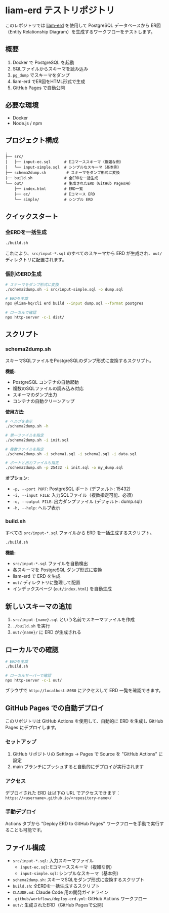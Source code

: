 # liam-erd テストリポジトリ

このレポジトリでは [liam-erd](https://github.com/liam-hq/liam) を使用して PostgreSQL データベースから ER図（Entity Relationship Diagram）を生成するワークフローをテストします。

## 概要

1. Docker で PostgreSQL を起動
2. SQLファイルからスキーマを読み込み
3. `pg_dump` でスキーマをダンプ
4. liam-erd でER図をHTML形式で生成
5. GitHub Pages で自動公開

## 必要な環境

- Docker
- Node.js / npm

## プロジェクト構成

```
.
├── src/
│   ├── input-ec.sql      # Eコマーススキーマ（複雑な例）
│   └── input-simple.sql  # シンプルなスキーマ（基本例）
├── schema2dump.sh         # スキーマをダンプ形式に変換
├── build.sh              # 全ERDを一括生成
└── out/                  # 生成されたERD（GitHub Pages用）
    ├── index.html        # ERD一覧
    ├── ec/               # Eコマース ERD
    └── simple/           # シンプル ERD
```

## クイックスタート

### 全ERDを一括生成

```bash
./build.sh
```

これにより、`src/input-*.sql` のすべてのスキーマから ERD が生成され、`out/` ディレクトリに配置されます。

### 個別のERD生成

```bash
# スキーマをダンプ形式に変換
./schema2dump.sh -i src/input-simple.sql -o dump.sql

# ERDを生成
npx @liam-hq/cli erd build --input dump.sql --format postgres

# ローカルで確認
npx http-server -c-1 dist/
```

## スクリプト

### schema2dump.sh
スキーマSQLファイルをPostgreSQLのダンプ形式に変換するスクリプト。

**機能:**
- PostgreSQL コンテナの自動起動
- 複数のSQLファイルの読み込み対応
- スキーマのダンプ出力
- コンテナの自動クリーンアップ

**使用方法:**
```bash
# ヘルプを表示
./schema2dump.sh -h

# 単一ファイルを指定
./schema2dump.sh -i init.sql

# 複数ファイルを指定
./schema2dump.sh -i schema1.sql -i schema2.sql -i data.sql

# ポートと出力ファイルも指定
./schema2dump.sh -p 25432 -i init.sql -o my_dump.sql
```

**オプション:**
- `-p, --port PORT`: PostgreSQL ポート (デフォルト: 15432)
- `-i, --input FILE`: 入力SQLファイル（複数指定可能、必須）
- `-o, --output FILE`: 出力ダンプファイル (デフォルト: dump.sql)
- `-h, --help`: ヘルプ表示

### build.sh
すべての `src/input-*.sql` ファイルから ERD を一括生成するスクリプト。

```bash
./build.sh
```

**機能:**
- `src/input-*.sql` ファイルを自動検出
- 各スキーマを PostgreSQL ダンプ形式に変換
- liam-erd で ERD を生成
- `out/` ディレクトリに整理して配置
- インデックスページ (`out/index.html`) を自動生成

## 新しいスキーマの追加

1. `src/input-{name}.sql` という名前でスキーマファイルを作成
2. `./build.sh` を実行
3. `out/{name}/` に ERD が生成される

## ローカルでの確認

```bash
# ERDを生成
./build.sh

# ローカルサーバーで確認
npx http-server -c-1 out/
```

ブラウザで `http://localhost:8080` にアクセスして ERD 一覧を確認できます。

## GitHub Pages での自動デプロイ

このリポジトリは GitHub Actions を使用して、自動的に ERD を生成し GitHub Pages にデプロイします。

### セットアップ

1. GitHub リポジトリの Settings → Pages で Source を "GitHub Actions" に設定
2. main ブランチにプッシュすると自動的にデプロイが実行されます

### アクセス

デプロイされた ERD は以下の URL でアクセスできます：
`https://<username>.github.io/<repository-name>/`

### 手動デプロイ

Actions タブから "Deploy ERD to GitHub Pages" ワークフローを手動で実行することも可能です。

## ファイル構成

- `src/input-*.sql`: 入力スキーマファイル
  - `input-ec.sql`: Eコマーススキーマ（複雑な例）
  - `input-simple.sql`: シンプルなスキーマ（基本例）
- `schema2dump.sh`: スキーマSQLをダンプ形式に変換するスクリプト
- `build.sh`: 全ERDを一括生成するスクリプト
- `CLAUDE.md`: Claude Code 用の開発ガイドライン
- `.github/workflows/deploy-erd.yml`: GitHub Actions ワークフロー
- `out/`: 生成されたERD（GitHub Pagesで公開）

